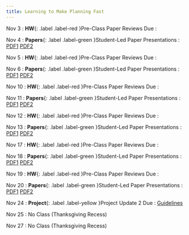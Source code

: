 ```yaml
---
title: Learning to Make Planning Fast
---
```


Nov 3
: **HW**{: .label .label-red }Pre-Class Paper Reviews Due
  : [](#)

Nov 4
: **Papers**{: .label .label-green }Student-Led Paper Presentations
  : [PDF1](#) [PDF2](#)

Nov 5
: **HW**{: .label .label-red }Pre-Class Paper Reviews Due
  : [](#)

Nov 6
: **Papers**{: .label .label-green }Student-Led Paper Presentations
  : [PDF1](#) [PDF2](#)

Nov 10
: **HW**{: .label .label-red }Pre-Class Paper Reviews Due
  : [](#)

Nov 11
: **Papers**{: .label .label-green }Student-Led Paper Presentations
  : [PDF1](#) [PDF2](#)

Nov 12
: **HW**{: .label .label-red }Pre-Class Paper Reviews Due
  : [](#)

Nov 13
: **Papers**{: .label .label-green }Student-Led Paper Presentations
  : [PDF1](#) [PDF2](#)

Nov 17
: **HW**{: .label .label-red }Pre-Class Paper Reviews Due
  : [](#)

Nov 18
: **Papers**{: .label .label-green }Student-Led Paper Presentations
  : [PDF1](#) [PDF2](#)

Nov 19
: **HW**{: .label .label-red }Pre-Class Paper Reviews Due
  : [](#)

Nov 20
: **Papers**{: .label .label-green }Student-Led Paper Presentations
  : [PDF1](#) [PDF2](#)

Nov 24
: **Project**{: .label .label-yellow }Project Update 2 Due
  : [Guidelines](#)

Nov 25
: No Class (Thanksgiving Recess)

Nov 27
: No Class (Thanksgiving Recess)

